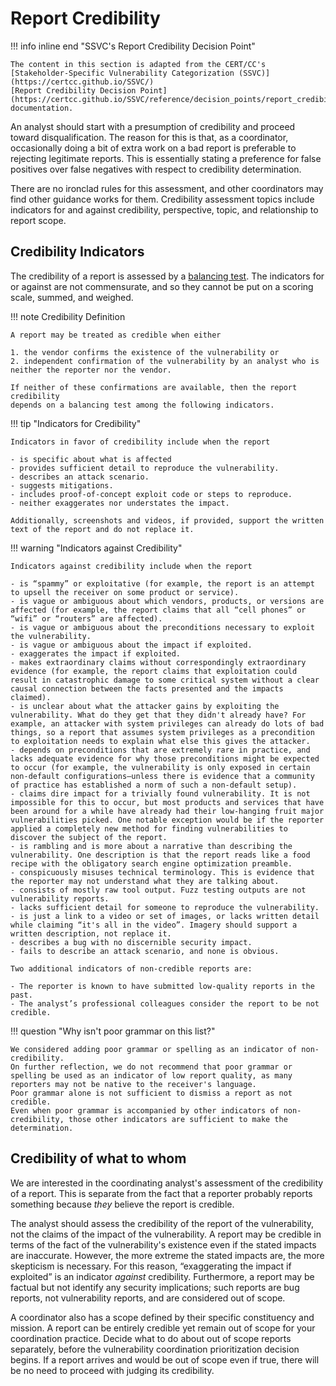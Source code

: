 # Report Credibility

!!! info inline end "SSVC's Report Credibility Decision Point"

    The content in this section is adapted from the CERT/CC's [Stakeholder-Specific Vulnerability Categorization (SSVC)](https://certcc.github.io/SSVC/)
    [Report Credibility Decision Point](https://certcc.github.io/SSVC/reference/decision_points/report_credibility/) documentation.

An analyst should start with a presumption of credibility and proceed toward disqualification.
The reason for this is that, as a coordinator, occasionally doing a bit of extra work on a bad report is preferable to rejecting legitimate reports.
This is essentially stating a preference for false positives over false negatives with respect to credibility determination.

There are no ironclad rules for this assessment, and other coordinators may find other guidance works for them.
Credibility assessment topics include indicators for and against credibility, perspective, topic, and relationship to report scope.

## Credibility Indicators

The credibility of a report is assessed by a [balancing test](https://lsolum.typepad.com/legaltheory/2013/08/legal-theory-lexicon-balancing-tests.html).
The indicators for or against are not commensurate, and so they cannot be put on a scoring scale, summed, and weighed.

!!! note Credibility Definition

    A report may be treated as credible when either

    1. the vendor confirms the existence of the vulnerability or
    2. independent confirmation of the vulnerability by an analyst who is neither the reporter nor the vendor.

    If neither of these confirmations are available, then the report credibility
    depends on a balancing test among the following indicators.

!!! tip "Indicators for Credibility"

    Indicators in favor of credibility include when the report

    - is specific about what is affected
    - provides sufficient detail to reproduce the vulnerability.
    - describes an attack scenario.
    - suggests mitigations.
    - includes proof-of-concept exploit code or steps to reproduce.
    - neither exaggerates nor understates the impact.

    Additionally, screenshots and videos, if provided, support the written text of the report and do not replace it.
    

!!! warning "Indicators against Credibility"

    Indicators against credibility include when the report

    - is “spammy” or exploitative (for example, the report is an attempt to upsell the receiver on some product or service).
    - is vague or ambiguous about which vendors, products, or versions are affected (for example, the report claims that all “cell phones” or “wifi” or “routers” are affected).
    - is vague or ambiguous about the preconditions necessary to exploit the vulnerability.
    - is vague or ambiguous about the impact if exploited.
    - exaggerates the impact if exploited.
    - makes extraordinary claims without correspondingly extraordinary evidence (for example, the report claims that exploitation could result in catastrophic damage to some critical system without a clear causal connection between the facts presented and the impacts claimed).
    - is unclear about what the attacker gains by exploiting the vulnerability. What do they get that they didn't already have? For example, an attacker with system privileges can already do lots of bad things, so a report that assumes system privileges as a precondition to exploitation needs to explain what else this gives the attacker.
    - depends on preconditions that are extremely rare in practice, and lacks adequate evidence for why those preconditions might be expected to occur (for example, the vulnerability is only exposed in certain non-default configurations—unless there is evidence that a community of practice has established a norm of such a non-default setup).
    - claims dire impact for a trivially found vulnerability. It is not impossible for this to occur, but most products and services that have been around for a while have already had their low-hanging fruit major vulnerabilities picked. One notable exception would be if the reporter applied a completely new method for finding vulnerabilities to discover the subject of the report.
    - is rambling and is more about a narrative than describing the vulnerability. One description is that the report reads like a food recipe with the obligatory search engine optimization preamble.
    - conspicuously misuses technical terminology. This is evidence that the reporter may not understand what they are talking about.
    - consists of mostly raw tool output. Fuzz testing outputs are not vulnerability reports.
    - lacks sufficient detail for someone to reproduce the vulnerability.
    - is just a link to a video or set of images, or lacks written detail while claiming “it's all in the video”. Imagery should support a written description, not replace it.
    - describes a bug with no discernible security impact.
    - fails to describe an attack scenario, and none is obvious.

    Two additional indicators of non-credible reports are:
    
    - The reporter is known to have submitted low-quality reports in the past.
    - The analyst’s professional colleagues consider the report to be not credible.

!!! question "Why isn't poor grammar on this list?"

    We considered adding poor grammar or spelling as an indicator of non-credibility.
    On further reflection, we do not recommend that poor grammar or spelling be used as an indicator of low report quality, as many reporters may not be native to the receiver's language.
    Poor grammar alone is not sufficient to dismiss a report as not credible.
    Even when poor grammar is accompanied by other indicators of non-credibility, those other indicators are sufficient to make the determination.

## Credibility of what to whom

We are interested in the coordinating analyst's assessment of the credibility of a report.
This is separate from the fact that a reporter probably reports something because _they_ believe the report is credible.

The analyst should assess the credibility of the report of the vulnerability, not the claims of the impact of the vulnerability.
A report may be credible in terms of the fact of the vulnerability's existence even if the stated impacts are inaccurate.
However, the more extreme the stated impacts are, the more skepticism is necessary.
For this reason, “exaggerating the impact if exploited” is an indicator *against* credibility.
Furthermore, a report may be factual but not identify any security implications; such reports are bug reports, not vulnerability reports, and are considered out of scope.

A coordinator also has a scope defined by their specific constituency and mission.
A report can be entirely credible yet remain out of scope for your coordination practice.
Decide what to do about out of scope reports separately, before the vulnerability coordination prioritization decision begins.
If a report arrives and would be out of scope even if true, there will be no need to proceed with judging its credibility.
